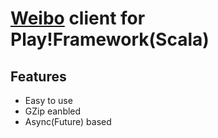 [Weibo](http://api.weibo.com) client for Play!Framework(Scala)
===============================================================

Features
--------------------------
*  Easy to use
*  GZip eanbled
*  Async(Future) based

